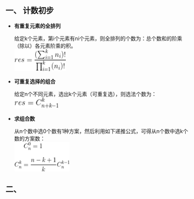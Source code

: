 ## 一、 计数初步
* **有重复元素的全排列**

    给定k个元素，第i个元素有ni个元素，则全排列的个数为：总个数和的阶乘（除以）各元素阶乘的积。
<br><img src="_image/zu_1.gif" width="140" height="60"/>

    
* **可重复选择的组合**

    给定n个不同元素，选出k个元素（可重复选），则选法个数为：
<br><img src="_image/zu_2.gif" width="120" height="30"/>

* **求组合数**

    从n个数中选0个数有1种方案，然后利用如下递推公式，可得从n个数中选k个数的方案数：
<br><img src="_image/zu_3.gif" width="150" height="80"/>

## 二、
